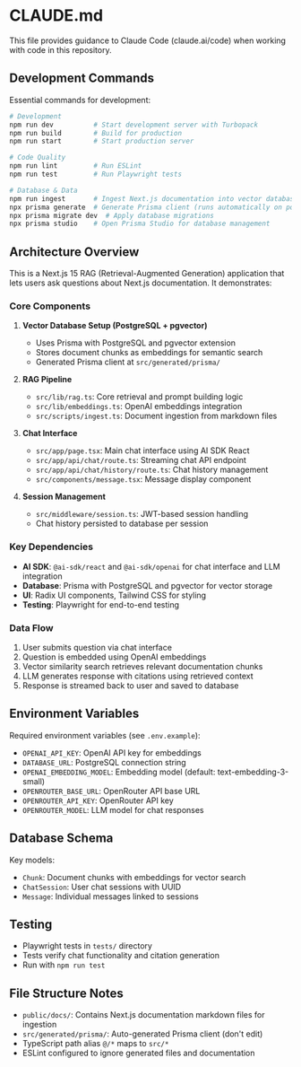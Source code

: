 # CLAUDE.md

This file provides guidance to Claude Code (claude.ai/code) when working with code in this repository.

## Development Commands

Essential commands for development:

```bash
# Development
npm run dev          # Start development server with Turbopack
npm run build        # Build for production
npm run start        # Start production server

# Code Quality
npm run lint         # Run ESLint
npm run test         # Run Playwright tests

# Database & Data
npm run ingest       # Ingest Next.js documentation into vector database
npx prisma generate  # Generate Prisma client (runs automatically on postinstall)
npx prisma migrate dev  # Apply database migrations
npx prisma studio    # Open Prisma Studio for database management
```

## Architecture Overview

This is a Next.js 15 RAG (Retrieval-Augmented Generation) application that lets users ask questions about Next.js documentation. It demonstrates:

### Core Components

1. **Vector Database Setup (PostgreSQL + pgvector)**
   - Uses Prisma with PostgreSQL and pgvector extension
   - Stores document chunks as embeddings for semantic search
   - Generated Prisma client at `src/generated/prisma/`

2. **RAG Pipeline**
   - `src/lib/rag.ts`: Core retrieval and prompt building logic
   - `src/lib/embeddings.ts`: OpenAI embeddings integration
   - `src/scripts/ingest.ts`: Document ingestion from markdown files

3. **Chat Interface**
   - `src/app/page.tsx`: Main chat interface using AI SDK React
   - `src/app/api/chat/route.ts`: Streaming chat API endpoint
   - `src/app/api/chat/history/route.ts`: Chat history management
   - `src/components/message.tsx`: Message display component

4. **Session Management**
   - `src/middleware/session.ts`: JWT-based session handling
   - Chat history persisted to database per session

### Key Dependencies

- **AI SDK**: `@ai-sdk/react` and `@ai-sdk/openai` for chat interface and LLM integration
- **Database**: Prisma with PostgreSQL and pgvector for vector storage
- **UI**: Radix UI components, Tailwind CSS for styling
- **Testing**: Playwright for end-to-end testing

### Data Flow

1. User submits question via chat interface
2. Question is embedded using OpenAI embeddings
3. Vector similarity search retrieves relevant documentation chunks
4. LLM generates response with citations using retrieved context
5. Response is streamed back to user and saved to database

## Environment Variables

Required environment variables (see `.env.example`):

- `OPENAI_API_KEY`: OpenAI API key for embeddings
- `DATABASE_URL`: PostgreSQL connection string
- `OPENAI_EMBEDDING_MODEL`: Embedding model (default: text-embedding-3-small)
- `OPENROUTER_BASE_URL`: OpenRouter API base URL
- `OPENROUTER_API_KEY`: OpenRouter API key
- `OPENROUTER_MODEL`: LLM model for chat responses

## Database Schema

Key models:
- `Chunk`: Document chunks with embeddings for vector search
- `ChatSession`: User chat sessions with UUID
- `Message`: Individual messages linked to sessions

## Testing

- Playwright tests in `tests/` directory
- Tests verify chat functionality and citation generation
- Run with `npm run test`

## File Structure Notes

- `public/docs/`: Contains Next.js documentation markdown files for ingestion
- `src/generated/prisma/`: Auto-generated Prisma client (don't edit)
- TypeScript path alias `@/*` maps to `src/*`
- ESLint configured to ignore generated files and documentation